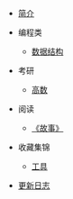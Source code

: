 * [简介](/)

* 编程类
  * [数据结构](data-structure/数据结构.md)

* 考研

  * [高数](高数.md)

* 阅读
  * [《故事》](reading/故事.md)
 
 
 

* 收藏集锦
  * [工具](collect/tool.md)



* [更新日志](日志.md)

